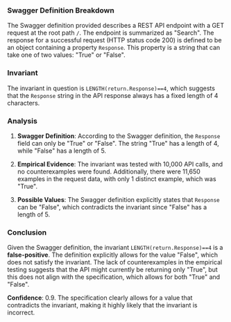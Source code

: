 ### Swagger Definition Breakdown

The Swagger definition provided describes a REST API endpoint with a GET request at the root path `/`. The endpoint is summarized as "Search". The response for a successful request (HTTP status code 200) is defined to be an object containing a property `Response`. This property is a string that can take one of two values: "True" or "False".

### Invariant

The invariant in question is `LENGTH(return.Response)==4`, which suggests that the `Response` string in the API response always has a fixed length of 4 characters.

### Analysis

1. **Swagger Definition**: According to the Swagger definition, the `Response` field can only be "True" or "False". The string "True" has a length of 4, while "False" has a length of 5.

2. **Empirical Evidence**: The invariant was tested with 10,000 API calls, and no counterexamples were found. Additionally, there were 11,650 examples in the request data, with only 1 distinct example, which was "True".

3. **Possible Values**: The Swagger definition explicitly states that `Response` can be "False", which contradicts the invariant since "False" has a length of 5.

### Conclusion

Given the Swagger definition, the invariant `LENGTH(return.Response)==4` is a **false-positive**. The definition explicitly allows for the value "False", which does not satisfy the invariant. The lack of counterexamples in the empirical testing suggests that the API might currently be returning only "True", but this does not align with the specification, which allows for both "True" and "False".

**Confidence**: 0.9. The specification clearly allows for a value that contradicts the invariant, making it highly likely that the invariant is incorrect.
